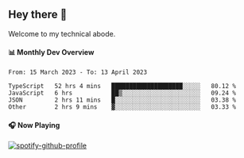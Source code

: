 ## Hey there 👋

Welcome to my technical abode.

#### 📊 Monthly Dev Overview
<!--START_SECTION:waka-->

```text
From: 15 March 2023 - To: 13 April 2023

TypeScript   52 hrs 4 mins   ████████████████████░░░░░   80.12 %
JavaScript   6 hrs           ██▒░░░░░░░░░░░░░░░░░░░░░░   09.24 %
JSON         2 hrs 11 mins   █░░░░░░░░░░░░░░░░░░░░░░░░   03.38 %
Other        2 hrs 9 mins    ▓░░░░░░░░░░░░░░░░░░░░░░░░   03.33 %
```

<!--END_SECTION:waka-->

#### 🎧 Now Playing

[![spotify-github-profile](https://spotify-github-profile.vercel.app/api/view?uid=james2mid&cover_image=true&theme=natemoo-re)](https://open.spotify.com/user/james2mid?si=2b3baf2b09cb499e)
